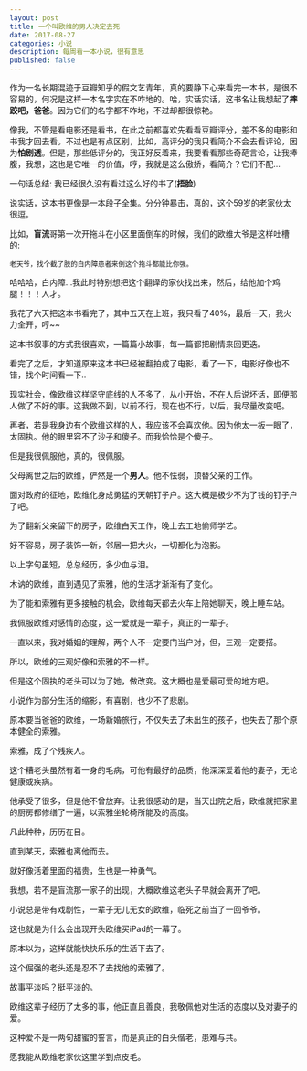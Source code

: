 ```yaml
---
layout: post
title: 一个叫欧维的男人决定去死
date: 2017-08-27
categories: 小说
description: 每周看一本小说，很有意思
published: false
---
```


作为一名长期混迹于豆瓣知乎的假文艺青年，真的要静下心来看完一本书，是很不容易的，何况是这样一本名字实在不咋地的。哈，实话实话，这书名让我想起了**摔跤吧，爸爸**。因为它们的名字都不咋地，不过却都很惊艳。

像我，不管是看电影还是看书，在此之前都喜欢先看看豆瓣评分，差不多的电影和书我才回去看。不过也是有点区别，比如，高评分的我只看简介不会去看评论，因为**怕剧透**。但是，那些低评分的，我正好反着来，我要看看那些奇葩言论，让我捧腹，我想，这也是它唯一的价值，哼，我就是这么傲娇，看简介？它们不配...

一句话总结: 我已经很久没有看过这么好的书了(**捂脸**)

说实话，这本书更像是一本段子全集。分分钟暴击，真的，这个59岁的老家伙太很逗。

比如，**盲流**哥第一次开拖斗在小区里面倒车的时候，我们的欧维大爷是这样吐槽的:

    老天爷，找个截了肢的白内障患者来倒这个拖斗都能比你强。

哈哈哈，白内障...我此时特别想把这个翻译的家伙找出来，然后，给他加个鸡腿！！！人才。

我花了六天把这本书看完了，其中五天在上班，我只看了40%，最后一天，我火力全开，哼~~

这本书叙事的方式我很喜欢，一篇篇小故事，每一篇都把剧情来回更迭。

看完了之后，才知道原来这本书已经被翻拍成了电影，看了一下，电影好像也不错，找个时间看一下..

现实社会，像欧维这样坚守底线的人不多了，从小开始，不在人后说坏话，即便那人做了不好的事。这我做不到，以前不行，现在也不行，以后，我尽量改变吧。

再者，若是我身边有个欧维这样的人，我应该不会喜欢他。因为他太一板一眼了，太固执。他的眼里容不了沙子和傻子。而我恰恰是个傻子。

但是我很佩服他，真的，很佩服。

父母离世之后的欧维，俨然是一个**男人**。他不怯弱，顶替父亲的工作。

面对政府的征地，欧维化身成勇猛的天朝钉子户。这大概是极少不为了钱的钉子户了吧。

为了翻新父亲留下的房子，欧维白天工作，晚上去工地偷师学艺。

好不容易，房子装饰一新，邻居一把大火，一切都化为泡影。

以上字句虽短，总总经历，多少血与泪。

木讷的欧维，直到遇见了索雅，他的生活才渐渐有了变化。

为了能和索雅有更多接触的机会，欧维每天都去火车上陪她聊天，晚上睡车站。

我佩服欧维对感情的态度，这一爱就是一辈子，真正的一辈子。

一直以来，我对婚姻的理解，两个人不一定要门当户对，但，三观一定要搭。

所以，欧维的三观好像和索雅的不一样。

但是这个固执的老头可以为了她，做改变。这大概也是爱最可爱的地方吧。

小说作为部分生活的缩影，有喜剧，也少不了悲剧。

原本要当爸爸的欧维，一场新婚旅行，不仅失去了未出生的孩子，也失去了那个原本健全的索雅。

索雅，成了个残疾人。

这个糟老头虽然有着一身的毛病，可他有最好的品质，他深深爱着他的妻子，无论健康或疾病。

他承受了很多，但是他不曾放弃。让我很感动的是，当天出院之后，欧维就把家里的厨房都修缮了一遍，以索雅坐轮椅所能及的高度。

凡此种种，历历在目。

直到某天，索雅也离他而去。

就好像活着里面的福贵，生也是一种勇气。

我想，若不是盲流那一家子的出现，大概欧维这老头子早就会离开了吧。

小说总是带有戏剧性，一辈子无儿无女的欧维，临死之前当了一回爷爷。

这也就是为什么会出现开头欧维买iPad的一幕了。

原本以为，这样就能快快乐乐的生活下去了。

这个倔强的老头还是忍不了去找他的索雅了。

故事平淡吗？挺平淡的。

欧维这辈子经历了太多的事，他正直且善良，我敬佩他对生活的态度以及对妻子的爱。

这种爱不是一两句甜蜜的誓言，而是真正的白头偕老，患难与共。

愿我能从欧维老家伙这里学到点皮毛。
